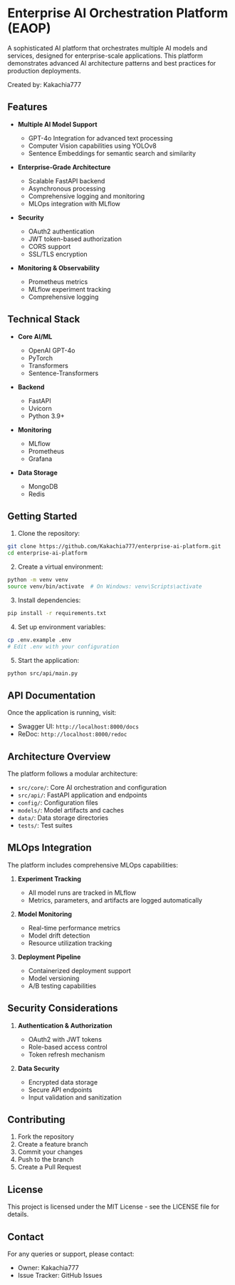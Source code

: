 # Enterprise AI Orchestration Platform (EAOP)

A sophisticated AI platform that orchestrates multiple AI models and services, designed for enterprise-scale applications. This platform demonstrates advanced AI architecture patterns and best practices for production deployments.

Created by: Kakachia777

## Features

- **Multiple AI Model Support**
  - GPT-4o Integration for advanced text processing
  - Computer Vision capabilities using YOLOv8
  - Sentence Embeddings for semantic search and similarity
  
- **Enterprise-Grade Architecture**
  - Scalable FastAPI backend
  - Asynchronous processing
  - Comprehensive logging and monitoring
  - MLOps integration with MLflow
  
- **Security**
  - OAuth2 authentication
  - JWT token-based authorization
  - CORS support
  - SSL/TLS encryption
  
- **Monitoring & Observability**
  - Prometheus metrics
  - MLflow experiment tracking
  - Comprehensive logging
  
## Technical Stack

- **Core AI/ML**
  - OpenAI GPT-4o
  - PyTorch
  - Transformers
  - Sentence-Transformers
  
- **Backend**
  - FastAPI
  - Uvicorn
  - Python 3.9+
  
- **Monitoring**
  - MLflow
  - Prometheus
  - Grafana
  
- **Data Storage**
  - MongoDB
  - Redis

## Getting Started

1. Clone the repository:
```bash
git clone https://github.com/Kakachia777/enterprise-ai-platform.git
cd enterprise-ai-platform
```

2. Create a virtual environment:
```bash
python -m venv venv
source venv/bin/activate  # On Windows: venv\Scripts\activate
```

3. Install dependencies:
```bash
pip install -r requirements.txt
```

4. Set up environment variables:
```bash
cp .env.example .env
# Edit .env with your configuration
```

5. Start the application:
```bash
python src/api/main.py
```

## API Documentation

Once the application is running, visit:
- Swagger UI: `http://localhost:8000/docs`
- ReDoc: `http://localhost:8000/redoc`

## Architecture Overview

The platform follows a modular architecture:

- `src/core/`: Core AI orchestration and configuration
- `src/api/`: FastAPI application and endpoints
- `config/`: Configuration files
- `models/`: Model artifacts and caches
- `data/`: Data storage directories
- `tests/`: Test suites

## MLOps Integration

The platform includes comprehensive MLOps capabilities:

1. **Experiment Tracking**
   - All model runs are tracked in MLflow
   - Metrics, parameters, and artifacts are logged automatically
   
2. **Model Monitoring**
   - Real-time performance metrics
   - Model drift detection
   - Resource utilization tracking

3. **Deployment Pipeline**
   - Containerized deployment support
   - Model versioning
   - A/B testing capabilities

## Security Considerations

1. **Authentication & Authorization**
   - OAuth2 with JWT tokens
   - Role-based access control
   - Token refresh mechanism

2. **Data Security**
   - Encrypted data storage
   - Secure API endpoints
   - Input validation and sanitization

## Contributing

1. Fork the repository
2. Create a feature branch
3. Commit your changes
4. Push to the branch
5. Create a Pull Request

## License

This project is licensed under the MIT License - see the LICENSE file for details.

## Contact

For any queries or support, please contact:
- Owner: Kakachia777
- Issue Tracker: GitHub Issues 